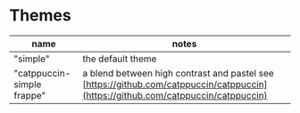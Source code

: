 
# Themes

| name | notes |
| --------- | -- |
| "simple" | the default theme | 
| "catppuccin-simple frappe" | a blend between high contrast and pastel see [https://github.com/catppuccin/catppuccin](https://github.com/catppuccin/catppuccin) |

